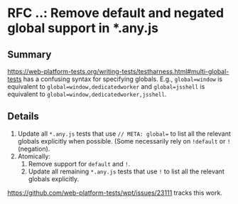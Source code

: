 # RFC ..: Remove default and negated global support in *.any.js

## Summary

https://web-platform-tests.org/writing-tests/testharness.html#multi-global-tests has a confusing syntax for specifying globals. E.g., `global=window` is equivalent to `global=window,dedicatedworker` and `global=jsshell` is equivalent to `global=window,dedicatedworker,jsshell`.

## Details

1. Update all `*.any.js` tests that use `// META: global=` to list all the relevant globals explicitly when possible. (Some necessarily rely on `!default` or `!` (negation).
2. Atomically:
   1. Remove support for `default` and `!`.
   1. Update all remaining `*.any.js` tests that use `!` to list all the relevant globals explicitly.
   
https://github.com/web-platform-tests/wpt/issues/23111 tracks this work.
